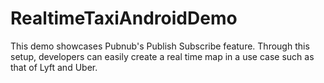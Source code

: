 # RealtimeTaxiAndroidDemo

This demo showcases Pubnub's Publish Subscribe feature. Through this setup, developers can easily create a real time map in a use case such as that of Lyft and Uber. 
